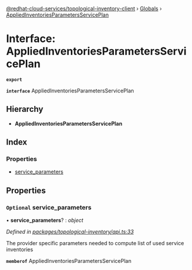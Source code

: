 [@redhat-cloud-services/topological-inventory-client](../README.md) › [Globals](../globals.md) › [AppliedInventoriesParametersServicePlan](appliedinventoriesparametersserviceplan.md)

# Interface: AppliedInventoriesParametersServicePlan

**`export`** 

**`interface`** AppliedInventoriesParametersServicePlan

## Hierarchy

* **AppliedInventoriesParametersServicePlan**

## Index

### Properties

* [service_parameters](appliedinventoriesparametersserviceplan.md#optional-service_parameters)

## Properties

### `Optional` service_parameters

• **service_parameters**? : *object*

*Defined in [packages/topological-inventory/api.ts:33](https://github.com/fhlavac/javascript-clients/blob/master/packages/topological-inventory/api.ts#L33)*

The provider specific parameters needed to compute list of used service inventories

**`memberof`** AppliedInventoriesParametersServicePlan
